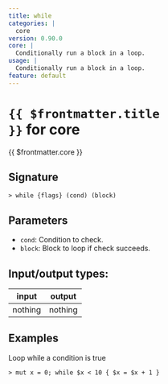 ```yaml
---
title: while
categories: |
  core
version: 0.90.0
core: |
  Conditionally run a block in a loop.
usage: |
  Conditionally run a block in a loop.
feature: default
---
```


<!-- This file is automatically generated. Please edit the command in https://github.com/nushell/nushell instead. -->

# <code>{{ $frontmatter.title }}</code> for core

<div class='command-title'>{{ $frontmatter.core }}</div>

## Signature

`> while {flags} (cond) (block)`

## Parameters

- `cond`: Condition to check.
- `block`: Block to loop if check succeeds.

## Input/output types:

| input   | output  |
| ------- | ------- |
| nothing | nothing |

## Examples

Loop while a condition is true

```nu
> mut x = 0; while $x < 10 { $x = $x + 1 }

```
